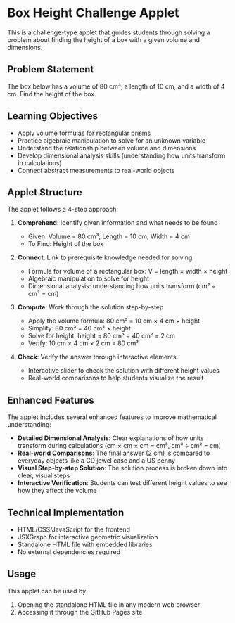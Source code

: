 # Box Height Challenge Applet

This is a challenge-type applet that guides students through solving a problem about finding the height of a box with a given volume and dimensions.

## Problem Statement

The box below has a volume of 80 cm³, a length of 10 cm, and a width of 4 cm. Find the height of the box.

## Learning Objectives

- Apply volume formulas for rectangular prisms
- Practice algebraic manipulation to solve for an unknown variable
- Understand the relationship between volume and dimensions
- Develop dimensional analysis skills (understanding how units transform in calculations)
- Connect abstract measurements to real-world objects

## Applet Structure

The applet follows a 4-step approach:

1. **Comprehend**: Identify given information and what needs to be found
   - Given: Volume = 80 cm³, Length = 10 cm, Width = 4 cm
   - To Find: Height of the box

2. **Connect**: Link to prerequisite knowledge needed for solving
   - Formula for volume of a rectangular box: V = length × width × height
   - Algebraic manipulation to solve for height
   - Dimensional analysis: understanding how units transform (cm³ ÷ cm² = cm)

3. **Compute**: Work through the solution step-by-step
   - Apply the volume formula: 80 cm³ = 10 cm × 4 cm × height
   - Simplify: 80 cm³ = 40 cm² × height
   - Solve for height: height = 80 cm³ ÷ 40 cm² = 2 cm
   - Verify: 10 cm × 4 cm × 2 cm = 80 cm³

4. **Check**: Verify the answer through interactive elements
   - Interactive slider to check the solution with different height values
   - Real-world comparisons to help students visualize the result

## Enhanced Features

The applet includes several enhanced features to improve mathematical understanding:

- **Detailed Dimensional Analysis**: Clear explanations of how units transform during calculations (cm × cm × cm = cm³, cm³ ÷ cm² = cm)
- **Real-world Comparisons**: The final answer (2 cm) is compared to everyday objects like a CD jewel case and a US penny
- **Visual Step-by-step Solution**: The solution process is broken down into clear, visual steps
- **Interactive Verification**: Students can test different height values to see how they affect the volume

## Technical Implementation

- HTML/CSS/JavaScript for the frontend
- JSXGraph for interactive geometric visualization
- Standalone HTML file with embedded libraries
- No external dependencies required

## Usage

This applet can be used by:
1. Opening the standalone HTML file in any modern web browser
2. Accessing it through the GitHub Pages site
